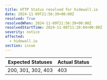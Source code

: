 ```yaml
---
title: HTTP Status resolved for hidewall.io
date: 2024-11-09T21:56:39+00:00Z
resolved: True
resolvedWhen: 2024-11-09T21:56:39+00:00Z
resolvedStartTime: 2024-11-08T11:28:04+00:00Z
severity: notice
affected:
  - hidewall.io
section: issue
---
```


| Expected Statuses | Actual Status  |
|-------------------|----------------|
| 200, 301, 302, 403 | 403 |
